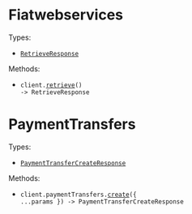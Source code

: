 # Fiatwebservices

Types:

- <code><a href="./src/resources/top-level.ts">RetrieveResponse</a></code>

Methods:

- <code title="get /">client.<a href="./src/index.ts">retrieve</a>() -> RetrieveResponse</code>

# PaymentTransfers

Types:

- <code><a href="./src/resources/payment-transfers.ts">PaymentTransferCreateResponse</a></code>

Methods:

- <code title="post /payment-transfers">client.paymentTransfers.<a href="./src/resources/payment-transfers.ts">create</a>({ ...params }) -> PaymentTransferCreateResponse</code>
